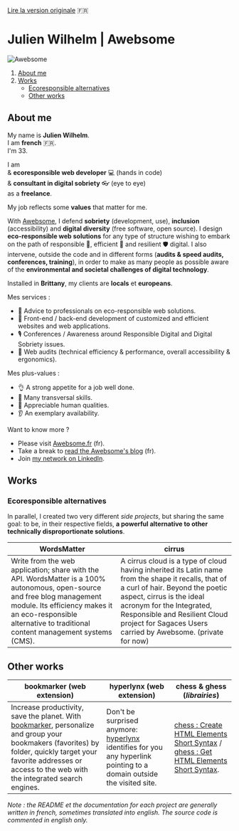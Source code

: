 [Lire la version originale](README.md)  :fr:

# Julien Wilhelm | Awebsome

![Awebsome](https://media-exp1.licdn.com/dms/image/C4D16AQE1nl5Dpm-0bQ/profile-displaybackgroundimage-shrink_200_800/0/1591301085834?e=1617235200&v=beta&t=8SwV2l2DmThiTvLFCxPPi-U97mWiEzIVAIkuiA9OeHA)

1. [About me](#about-me)
2. [Works](#works)
    - [Ecoresponsible alternatives](#ecoresponsible-alternatives)
    - [Other works](#other-works) 

## About me

My name is **Julien Wilhelm**.  
I am **french** :fr:.  
I'm 33.

I am   
& **ecoresponsible web developer** :computer: (hands in code)  
& **consultant in digital sobriety** :eyeglasses: (eye to eye)  
as a **freelance**.

My job reflects some **values** that matter for me. 

With [Awebsome](https://awebsome.fr), I defend **sobriety** (development, use), **inclusion** (accessibility) and **digital diversity** (free software, open source). I design **eco-responsible web solutions** for any type of structure wishing to embark on the path of responsible 🌿️, efficient 🚀️ and resilient 🛡️ digital. I also intervene, outside the code and in different forms (**audits & speed audits, conferences, training**), in order to make as many people as possible aware of the **environmental and societal challenges of digital technology**. 

Installed in **Brittany**, my clients are **locals** et **europeans**.

Mes services :
- 🌱️ Advice to professionals on eco-responsible web solutions. 
- 🚀 Front-end / back-end development of customized and efficient websites and web applications. 
- 🎙️ Conferences / Awareness around Responsible Digital and Digital Sobriety issues.
- 🔎 Web audits (technical efficiency & performance, overall accessibility & ergonomics). 

Mes plus-values :
- 👌 A strong appetite for a job well done.
- 💪 Many transversal skills.
- 🤝 Appreciable human qualities.
- 👂 An exemplary availability.

Want to know more ?

- Please visit [Awebsome.fr](https://awebsome.fr) (fr).  
- Take a break to [read the Awebsome's blog](https://awebsome.fr/blog-awebsome/) (fr).  
- Join [my network on LinkedIn](https://www.linkedin.com/in/julien-wilhelm/).

## Works

### Ecoresponsible alternatives

In parallel, I created two very different *side projects*, but sharing the same goal: to be, in their respective fields, **a powerful alternative to other technically disproportionate solutions**.

WordsMatter | cirrus
------------ | -------------
Write from the web application; share with the API. WordsMatter is a 100% autonomous, open-source and free blog management module. Its efficiency makes it an eco-responsible alternative to traditional content management systems (CMS). | A cirrus cloud is a type of cloud having inherited its Latin name from the shape it recalls, that of a curl of hair. Beyond the poetic aspect, cirrus is the ideal acronym for the Integrated, Responsible and Resilient Cloud project for Sagaces Users carried by Awebsome. (private for now)

## Other works

bookmarker (web extension) | hyperlynx (web extension) |  chess & ghess (*librairies*)
------------ | ------------- | -------------
Increase productivity, save the planet. With [bookmarker](https://github.com/AwebsomeFr/bookmarker), personalize and group your bookmakers (favorites) by folder, quickly target your favorite addresses or access to the web with the integrated search engines. | Don't be surprised anymore: [hyperlynx](https://github.com/AwebsomeFr/hyperlynx) identifies for you any hyperlink pointing to a domain outside the visited site. | [chess : Create HTML Elements Short Syntax](https://github.com/AwebsomeFr/chess) / [ghess : Get HTML Elements Short Syntax](https://github.com/AwebsomeFr/ghess). 

*Note : the README et the documentation for each project are generally written in french, sometimes translated into english. The source code is commented in english only.* 
